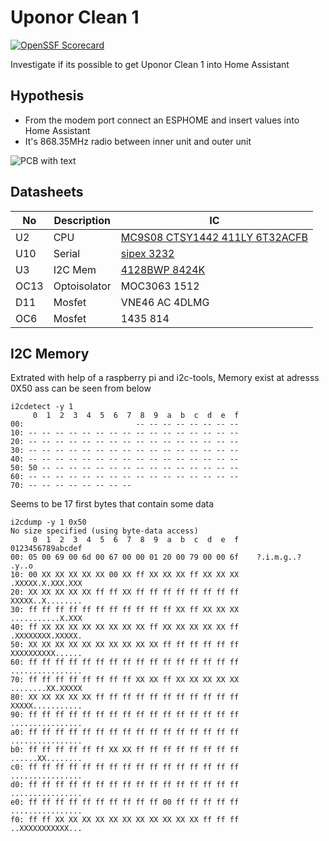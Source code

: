 # Uponor Clean 1

<!-- 
SPDX-License-Identifier: MIT
-->
<!--
[![REUSE status](https://api.reuse.software/badge/git.fsfe.org/reuse/api)](https://api.reuse.software/info/git.fsfe.org/reuse/api)
-->
[![OpenSSF Scorecard](https://api.securityscorecards.dev/projects/github.com/andy778/UClean1/badge)](https://securityscorecards.dev/viewer/?uri=github.com/andy778/UClean1)



Investigate if its possible to get Uponor Clean 1 into Home Assistant

## Hypothesis
* From the modem port connect an ESPHOME and insert values into Home Assistant
* It's 868.35MHz radio between inner unit and outer unit 

![PCB with text](uclean1.png)

## Datasheets 
| No       | Description | IC           |
| ---      | ---         |---           |
| U2       | CPU         | [MC9S08 CTSY1442 411LY 6T32ACFB ](https://www.nxp.com/products/processors-and-microcontrollers/additional-mpu-mcus-architectures/8-bit-s08-mcus/8-bit-general-purpose-gtmcus:S08GT)  |
| U10      | Serial      | [sipex 3232](https://www.silicon-ark.co.uk/datasheets/sp3222_3232e-datasheet-sipex.pdf)   |
| U3       | I2C Mem     | [4128BWP 8424K](https://www.st.com/en/memories/m24128-bw.html) |
| OC13     | Optoisolator| MOC3063 1512 |
| D11      | Mosfet      | VNE46 AC 4DLMG |
| OC6      | Mosfet      | 1435 814 |

## I2C Memory 
Extrated with help of a raspberry pi and i2c-tools, Memory exist at adresss 0X50 ass can be seen from below  
```
i2cdetect -y 1       
     0  1  2  3  4  5  6  7  8  9  a  b  c  d  e  f
00:                         -- -- -- -- -- -- -- -- 
10: -- -- -- -- -- -- -- -- -- -- -- -- -- -- -- -- 
20: -- -- -- -- -- -- -- -- -- -- -- -- -- -- -- -- 
30: -- -- -- -- -- -- -- -- -- -- -- -- -- -- -- -- 
40: -- -- -- -- -- -- -- -- -- -- -- -- -- -- -- -- 
50: 50 -- -- -- -- -- -- -- -- -- -- -- -- -- -- -- 
60: -- -- -- -- -- -- -- -- -- -- -- -- -- -- -- -- 
70: -- -- -- -- -- -- -- --                         
```

Seems to be 17 first bytes that contain some data
```
i2cdump -y 1 0x50
No size specified (using byte-data access)
     0  1  2  3  4  5  6  7  8  9  a  b  c  d  e  f    0123456789abcdef
00: 05 00 69 00 6d 00 67 00 00 01 20 00 79 00 00 6f    ?.i.m.g..? .y..o
10: 00 XX XX XX XX XX 00 XX ff XX XX XX ff XX XX XX    .XXXXX.X.XXX.XXX
20: XX XX XX XX XX ff ff XX ff ff ff ff ff ff ff ff    XXXXX..X........
30: ff ff ff ff ff ff ff ff ff ff ff XX ff XX XX XX    ...........X.XXX
40: ff XX XX XX XX XX XX XX XX ff XX XX XX XX XX ff    .XXXXXXXX.XXXXX.
50: XX XX XX XX XX XX XX XX XX XX ff ff ff ff ff ff    XXXXXXXXXX......
60: ff ff ff ff ff ff ff ff ff ff ff ff ff ff ff ff    ................
70: ff ff ff ff ff ff ff ff XX XX ff XX XX XX XX XX    ........XX.XXXXX
80: XX XX XX XX XX ff ff ff ff ff ff ff ff ff ff ff    XXXXX...........
90: ff ff ff ff ff ff ff ff ff ff ff ff ff ff ff ff    ................
a0: ff ff ff ff ff ff ff ff ff ff ff ff ff ff ff ff    ................
b0: ff ff ff ff ff ff XX XX ff ff ff ff ff ff ff ff    ......XX........
c0: ff ff ff ff ff ff ff ff ff ff ff ff ff ff ff ff    ................
d0: ff ff ff ff ff ff ff ff ff ff ff ff ff ff ff ff    ................
e0: ff ff ff ff ff ff ff ff ff ff 00 ff ff ff ff ff    ................
f0: ff ff XX XX XX XX XX XX XX XX XX XX XX ff ff ff    ..XXXXXXXXXXX...
```
